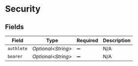 # Security


## Fields

| Field               | Type                | Required            | Description         |
| ------------------- | ------------------- | ------------------- | ------------------- |
| `authlete`          | *Optional\<String>* | :heavy_minus_sign:  | N/A                 |
| `bearer`            | *Optional\<String>* | :heavy_minus_sign:  | N/A                 |